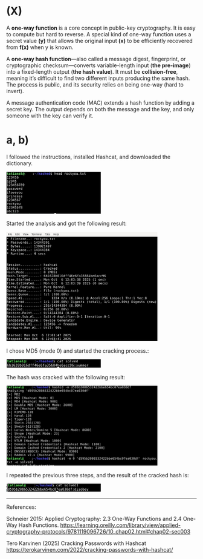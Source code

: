 # (X)
A **one-way function** is a core concept in public-key cryptography. It is easy to compute but hard to reverse. 
A special kind of one-way function uses a secret value **(y)** that allows the original input **(x)** to be efficiently recovered from **f(x)** when y is known.

A **one-way hash function**—also called a message digest, fingerprint, or cryptographic checksum—converts variable-length input (**the pre-image**) 
into a fixed-length output (**the hash value**). It must be **collision-free**, meaning it’s difficult to find two different inputs producing the same hash. 
The process is public, and its security relies on being one-way (hard to invert).

A message authentication code (MAC) extends a hash function by adding a secret key. The output depends on both the message and the key, and only someone with the key can verify it.

# a, b)

I followed the instructions, installed Hashcat, and downloaded the dictionary.

<img src="./1Hash.jpg" alt="Image" width="250" high = "250">

Started the analysis and got the following result:

<img src="./2Hash.jpg" alt="Image" width="400" high = "250">

I chose MD5 (mode 0) and started the cracking process.:

<img src="./3Hash.jpg" alt="Image" width="250" high = "250">

The hash was cracked with the following result:

<img src="./4Hash.jpg" alt="Image" width="400" high = "250">

I repeated the previous three steps, and the result of the cracked hash is:

<img src="./5Hash.jpg" alt="Image" width="250" high = "250">

----------
References:

Schneier 2015: Applied Cryptography: 2.3 One-Way Functions and 2.4 One-Way Hash Functions. https://learning.oreilly.com/library/view/applied-cryptography-protocols/9781119096726/10_chap02.html#chap02-sec003

Tero Karvinen (2025) Cracking Passwords with Hashcat https://terokarvinen.com/2022/cracking-passwords-with-hashcat/
